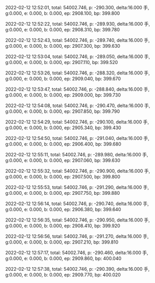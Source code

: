 2022-02-12 12:52:01, total: 54002.746, p: -290.300, delta:16.000 手, g:0.000, e: 0.000, b: 0.000, ep: 2908.100, bp: 399.800

2022-02-12 12:52:22, total: 54002.746, p: -289.930, delta:16.000 手, g:0.000, e: 0.000, b: 0.000, ep: 2908.310, bp: 399.780

2022-02-12 12:52:43, total: 54002.746, p: -289.740, delta:16.000 手, g:0.000, e: 0.000, b: 0.000, ep: 2907.300, bp: 399.630

2022-02-12 12:53:04, total: 54002.746, p: -289.050, delta:16.000 手, g:0.000, e: 0.000, b: 0.000, ep: 2907.110, bp: 399.520

2022-02-12 12:53:26, total: 54002.746, p: -288.320, delta:16.000 手, g:0.000, e: 0.000, b: 0.000, ep: 2909.040, bp: 399.670

2022-02-12 12:53:47, total: 54002.746, p: -288.840, delta:16.000 手, g:0.000, e: 0.000, b: 0.000, ep: 2909.000, bp: 399.730

2022-02-12 12:54:08, total: 54002.746, p: -290.470, delta:16.000 手, g:0.000, e: 0.000, b: 0.000, ep: 2907.850, bp: 399.790

2022-02-12 12:54:29, total: 54002.746, p: -290.100, delta:16.000 手, g:0.000, e: 0.000, b: 0.000, ep: 2905.340, bp: 399.430

2022-02-12 12:54:50, total: 54002.746, p: -291.040, delta:16.000 手, g:0.000, e: 0.000, b: 0.000, ep: 2906.400, bp: 399.680

2022-02-12 12:55:11, total: 54002.746, p: -289.980, delta:16.000 手, g:0.000, e: 0.000, b: 0.000, ep: 2907.060, bp: 399.630

2022-02-12 12:55:32, total: 54002.746, p: -290.900, delta:16.000 手, g:0.000, e: 0.000, b: 0.000, ep: 2907.500, bp: 399.800

2022-02-12 12:55:53, total: 54002.746, p: -291.290, delta:16.000 手, g:0.000, e: 0.000, b: 0.000, ep: 2907.750, bp: 399.880

2022-02-12 12:56:14, total: 54002.746, p: -290.740, delta:16.000 手, g:0.000, e: 0.000, b: 0.000, ep: 2906.380, bp: 399.640

2022-02-12 12:56:35, total: 54002.746, p: -290.950, delta:16.000 手, g:0.000, e: 0.000, b: 0.000, ep: 2908.410, bp: 399.920

2022-02-12 12:56:56, total: 54002.746, p: -291.270, delta:16.000 手, g:0.000, e: 0.000, b: 0.000, ep: 2907.210, bp: 399.810

2022-02-12 12:57:17, total: 54002.746, p: -290.460, delta:16.000 手, g:0.000, e: 0.000, b: 0.000, ep: 2909.860, bp: 400.040

2022-02-12 12:57:38, total: 54002.746, p: -290.390, delta:16.000 手, g:0.000, e: 0.000, b: 0.000, ep: 2909.770, bp: 400.020